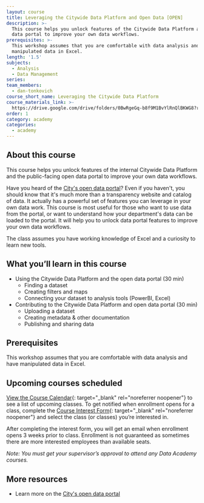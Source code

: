 ```yaml
---
layout: course
title: Leveraging the Citywide Data Platform and Open Data [OPEN]
description: >-
  This course helps you unlock features of the Citywide Data Platform and open
  data portal to improve your own data workflows.
prerequisites: >-
  This workshop assumes that you are comfortable with data analysis and have
  manipulated data in Excel.
length: '1.5'
subjects:
  - Analysis
  - Data Management
series:
team_members:
  - dan-tonkovich
course_short_name: Leveraging the Citywide Data Platform
course_materials_link: >-
  https://drive.google.com/drive/folders/0BwRgeGq-b8f9M1BvYlRnQlBKWG8?resourcekey=0-8pXikwPKUP_fBx8RmS4uDg&usp=share_link
order: 1
category: academy
categories:
  - academy
---
```

## About this course

This course helps you unlock features of the internal Citywide Data Platform and the public-facing open data portal to improve your own data workflows.

Have you heard of the [City's open data portal](https://data.sfgov.org)? Even if you haven't, you should know that it's much more than a transparency website and catalog of data. It actually has a powerful set of features you can leverage in your own data work. This course is most useful for those who want to use data from the portal, or want to understand how your department's data can be loaded to the portal. It will help you to unlock data portal features to improve your own data workflows.

The class assumes you have working knowledge of Excel and a curiosity to learn new tools.

## What you’ll learn in this course

* Using the Citywide Data Platform and the open data portal (30 min)
  * Finding a dataset
  * Creating filters and maps
  * Connecting your dataset to analysis tools (PowerBI, Excel)
* Contributing to the Citywide Data Platform and open data portal (30 min)
  * Uploading a dataset
  * Creating metadata & other documentation
  * Publishing and sharing data

## Prerequisites

This workshop assumes that you are comfortable with data analysis and have manipulated data in Excel.

## Upcoming courses scheduled

[View the Course Calendar](https://datasf.org/academy/calendar/){: target="_blank" rel="noreferrer noopener"}&nbsp;to see a list of upcoming classes. To get notified when enrollment opens for a class, complete the&nbsp;[Course Interest Form](https://docs.google.com/forms/d/e/1FAIpQLSdbubwh6VG_QXphYMfJ-YHGqACK5uhlbv6Qs1hdrLaiFnJQCA/viewform){: target="_blank" rel="noreferrer noopener"}&nbsp;and select the class (or classes) you’re interested in.

After completing the interest form, you will get an email when enrollment opens 3 weeks prior to class. Enrollment is not guaranteed as sometimes there are more interested employees than available seats.

*Note: You must get your supervisor’s approval to attend any Data Academy courses.*

## More resources

* Learn more on the [City's open data portal](https://sf.gov/data)